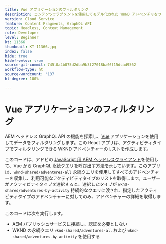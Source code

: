 ```yaml
---
title: Vue アプリケーションのフィルタリング
description: コンテンツフラグメントを使用してモデル化された WKND アドベンチャをフィルタリングする、シンプルな Vue アプリケーションです。
version: Cloud Service
feature: Content Fragments, GraphQL API
topic: Headless, Content Management
role: Developer
level: Beginner
kt: 11366
thumbnail: KT-11366.jpg
index: false
hide: true
hidefromtoc: true
source-git-commit: 74510a4b075d2dba9b3f27018ba05f15dcad9562
workflow-type: ht
source-wordcount: '137'
ht-degree: 100%

---
```



# Vue アプリケーションのフィルタリング

AEM ヘッドレス GraphQL API の機能を探索し、[Vue](https://vuejs.org/) アプリケーションを使用してデータをフィルタリングします。この React アプリは、アクティビティタイプでフィルタリングできる WKND アドベンチャーのリストを作成します。

このコードは、アドビの [JavaScript 用 AEM ヘッドレスクライアント](https://github.com/adobe/aem-headless-client-js/blob/main/api-reference.md)を使用して、Vue から GraphQL 永続クエリを呼び出す方法を示しています。このアプリは、`wknd-shared/adventures-all` 永続クエリを使用してすべてのアドベンチャーを収集し、利用可能なアクティビティタイプのリストを取得します。ユーザーがアクティビティタイプを選択すると、選択したタイプが `wknd-shared/adventures-by-activity` 持続的なクエリに渡され、指定したアクティビティタイプのアドベンチャーに対してのみ、アドベンチャーの詳細を取得します。

このコードは次を実行します。

+ AEM パブリッシュサービスに接続し、認証を必要としない
+ WKND の永続クエリ `wknd-shared/adventures-all` および `wknd-shared/adventures-by-activity` を使用する
